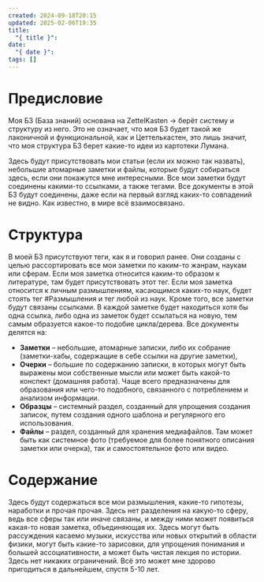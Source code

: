 ```yaml
---
created: 2024-09-18T20:15
updated: 2025-02-06T19:35
title:
  "{ title }": 
date:
  "{ date }": 
tags: []
---
```


# Предисловие

Моя БЗ (База знаний) основана на ZettelKasten → берёт систему и структуру из него.
Это не означает, что моя БЗ будет такой же лаконичной и функциональной, как и Цеттелькастен, это лишь значит, что моя структура БЗ берет какие-то идеи из картотеки Лумана.

Здесь будут присутствовать мои статьи (если их можно так назвать), небольшие атомарные заметки и файлы, которые будут собираться здесь, если они покажутся мне интересными. Все мои заметки будут соединены какими-то ссылками, а также тегами. Все документы в этой БЗ будут соединены, даже если на первый взгляд каких-то совпадений не видно. Как известно, в мире всё взаимосвязано.
# Структура

В моей БЗ присутствуют теги, как я и говорил ранее. Они созданы с целью рассортировать все мои заметки по каким-то жанрам, наукам или сферам. Если моя заметка относится каким-то образом к литературе, там будет присутствовать этот тег. Если моя заметка относится к личным размышлениям, касающимся каких-то наук, будет стоять тег #Размышления и тег любой из наук. Кроме того, все заметки будут связаны ссылками. В каждой заметке будет находиться хотя бы одна ссылка, либо одна из заметок будет ссылаться на новую, тем самым образуется какое-то подобие цикла/дерева. Все документы делятся на: 
- **Заметки** – небольшие, атомарные записки, либо их собрание (заметки-хабы, содержащие в себе ссылки на другие заметки),
- **Очерки** – большие по содержанию записки, в которых могут быть выражены мои собственные мысли или может быть какой-то конспект (домашняя работа). Чаще всего предназначены для образования или чего-то подобного, связанного с потреблением и анализом информации. 
- **Образцы** – системный раздел, созданный для упрощения создания записок, путем создания одного шаблона и регулярного его использования.
- **Файлы** – раздел, созданный для хранения медиафайлов. Там может быть как системное фото (требуемое для более понятного описания заметки или очерка), так и самостоятельное фото или видео.

# Содержание

Здесь будут содержаться все мои размышления, какие-то гипотезы, наработки и прочая прочая. Здесь нет разделения на какую-то сферу, ведь все сферы так или иначе связаны, и между ними может появиться какая-то новая заметка, объединяющая их. Здесь могут быть рассуждения касаемо музыки, искусства или новых открытий в области физики, могут быть какие-то зарисовки, для упрощения понимания и большей ассоциативности, а может быть чистая лекция по истории. Здесь нет никаких ограничений. Всё это может мне здорово пригодиться в дальнейшем, спустя 5-10 лет.




